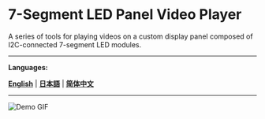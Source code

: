 # 7-Segment LED Panel Video Player

A series of tools for playing videos on a custom display panel composed of I2C-connected 7-segment LED modules.

---

**Languages:**

[**English**](README.en.md) | [**日本語**](README.ja.md) | [**简体中文**](README.zh-CN.md)

---

![Demo GIF](docs/demo.gif)